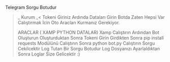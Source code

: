 Telegram Sorgu Botudur 

>_ Kurum _<
> Tokeni Giriniz Ardında Dataları Girin Botda Zaten Hepsi Var
> Calıştırmak İcin Oto Aracları Kurmanız Gerekiyor.
>
>ARACLAR ( XAMP PYTHON DATALAR)
>Xamp Calıştırın Ardından Bot Oluşturun Oluşturduktan Sonra Tokeni Girin
Girdikten Sonra pip install requests Modülünü Calıştırın Sonra python bot.py Calıştırın
>Sorgu Cekilcektir Log Tutan Bir Sorgu Botudur Log Dosyanızı Ayarlaldıktan Sonra Loglar Size Gelicektir :)
